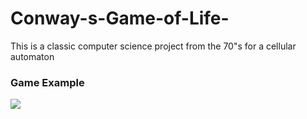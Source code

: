 # Conway-s-Game-of-Life-
This is a classic computer science project from the 70"s for a cellular automaton 


### Game Example
<img src="https://media.giphy.com/media/r0tJBF2WCIqaqMjFFZ/giphy.gif"/>
